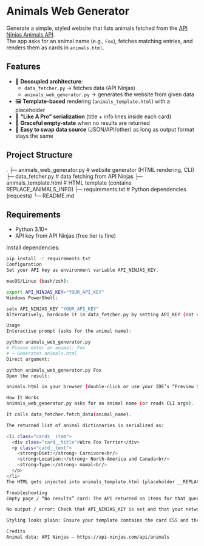 # Animals Web Generator

Generate a simple, styled website that lists animals fetched from the [API Ninjas Animals API](https://api-ninjas.com/api/animals).  
The app asks for an animal name (e.g., `Fox`), fetches matching entries, and renders them as cards in `animals.html`.

## Features

- 🔌 **Decoupled architecture**: 
  - `data_fetcher.py` → fetches data (API Ninjas)
  - `animals_web_generator.py` → generates the website from given data
- 🖼️ **Template-based** rendering (`animals_template.html`) with a placeholder
- 🧩 **“Like A Pro” serialization** (title + info lines inside each card)
- 🧯 **Graceful empty-state** when no results are returned
- 🧪 **Easy to swap data source** (JSON/API/other) as long as output format stays the same

## Project Structure

.
├─ animals_web_generator.py # website generator (HTML rendering, CLI)
├─ data_fetcher.py # data fetching from API Ninjas
├─ animals_template.html # HTML template (contains REPLACE_ANIMALS_INFO)
├─ requirements.txt # Python dependencies (requests)
└─ README.md

## Requirements

- Python 3.10+
- API key from API Ninjas (free tier is fine)

Install dependencies:
```bash
pip install -r requirements.txt
Configuration
Set your API key as environment variable API_NINJAS_KEY.

macOS/Linux (bash/zsh):

export API_NINJAS_KEY="YOUR_API_KEY"
Windows PowerShell:

setx API_NINJAS_KEY "YOUR_API_KEY"
Alternatively, hardcode it in data_fetcher.py by setting API_KEY (not recommended for real projects).

Usage
Interactive prompt (asks for the animal name):

python animals_web_generator.py
# Please enter an animal: Fox
# → Generates animals.html
Direct argument:

python animals_web_generator.py Fox
Open the result:

animals.html in your browser (double-click or use your IDE’s “Preview Static”)

How It Works
animals_web_generator.py asks for an animal name (or reads CLI args).

It calls data_fetcher.fetch_data(animal_name).

The returned list of animal dictionaries is serialized as:

<li class="cards__item">
  <div class="card__title">Wire Fox Terrier</div>
  <p class="card__text">
    <strong>Diet:</strong> Carnivore<br/>
    <strong>Location:</strong> North-America and Canada<br/>
    <strong>Type:</strong> mamal<br/>
  </p>
</li>
The HTML gets injected into animals_template.html (placeholder __REPLACE_ANIMALS_INFO__) and written to animals.html.

Troubleshooting
Empty page / “No results” card: The API returned no items for that query.

No output / error: Check that API_NINJAS_KEY is set and that your network allows outbound requests.

Styling looks plain: Ensure your template contains the card CSS and the placeholder __REPLACE_ANIMALS_INFO__.

Credits
Animal data: API Ninjas — https://api-ninjas.com/api/animals

